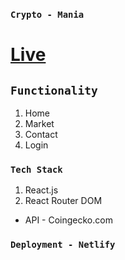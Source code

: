 ### `Crypto - Mania`

# [Live](https://crypto-stock.netlify.app/login)

## `Functionality`
1. Home
2. Market
4. Contact
5. Login

### `Tech Stack`
1. React.js
2. React Router DOM

* API - Coingecko.com

### `Deployment - Netlify`